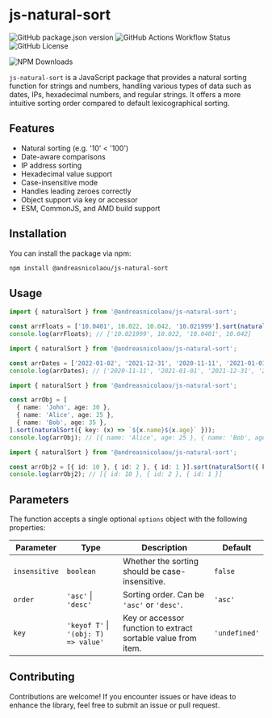 # js-natural-sort

![GitHub package.json version](https://img.shields.io/github/package-json/v/andreasnicolaou/js-natural-sort)
![GitHub Actions Workflow Status](https://img.shields.io/github/actions/workflow/status/andreasnicolaou/js-natural-sort/build.yaml)
![GitHub License](https://img.shields.io/github/license/andreasnicolaou/js-natural-sort)

![NPM Downloads](https://img.shields.io/npm/dm/%40andreasnicolaou%2Fjs-natural-sort)

`js-natural-sort` is a JavaScript package that provides a natural sorting function for strings and numbers, handling various types of data such as dates, IPs, hexadecimal numbers, and regular strings. It offers a more intuitive sorting order compared to default lexicographical sorting.

## Features

- Natural sorting (e.g. '10' < '100')
- Date-aware comparisons
- IP address sorting
- Hexadecimal value support
- Case-insensitive mode
- Handles leading zeroes correctly
- Object support via key or accessor
- ESM, CommonJS, and AMD build support

## Installation

You can install the package via npm:

```bash
npm install @andreasnicolaou/js-natural-sort
```

## Usage

```typescript
import { naturalSort } from '@andreasnicolaou/js-natural-sort';

const arrFloats = ['10.0401', 10.022, 10.042, '10.021999'].sort(naturalSort());
console.log(arrFloats); // ['10.021999', 10.022, '10.0401', 10.042]
```

```typescript
import { naturalSort } from '@andreasnicolaou/js-natural-sort';

const arrDates = ['2022-01-02', '2021-12-31', '2020-11-11', '2021-01-01'].sort(naturalSort());
console.log(arrDates); // ['2020-11-11', '2021-01-01', '2021-12-31', '2022-01-02']
```

```typescript
import { naturalSort } from '@andreasnicolaou/js-natural-sort';

const arrObj = [
  { name: 'John', age: 30 },
  { name: 'Alice', age: 25 },
  { name: 'Bob', age: 35 },
].sort(naturalSort({ key: (x) => `${x.name}${x.age}` }));
console.log(arrObj); // [{ name: 'Alice', age: 25 }, { name: 'Bob', age: 35 }, { name: 'John', age: 30 }]
```

```typescript
import { naturalSort } from '@andreasnicolaou/js-natural-sort';

const arrObj2 = [{ id: 10 }, { id: 2 }, { id: 1 }].sort(naturalSort({ key: 'id', order: 'desc' }));
console.log(arrObj2); // [{ id: 10 }, { id: 2 }, { id: 1 }]
```

## Parameters

The function accepts a single optional `options` object with the following properties:

| Parameter     | Type                                 | Description                                                   | Default       |
| ------------- | ------------------------------------ | ------------------------------------------------------------- | ------------- |
| `insensitive` | `boolean`                            | Whether the sorting should be case-insensitive.               | `false`       |
| `order`       | `'asc'` \| `'desc'`                  | Sorting order. Can be `'asc'` or `'desc'`.                    | `'asc'`       |
| `key`         | `'keyof T'` \| `'(obj: T) => value'` | Key or accessor function to extract sortable value from item. | `'undefined'` |

## Contributing

Contributions are welcome! If you encounter issues or have ideas to enhance the library, feel free to submit an issue or pull request.
